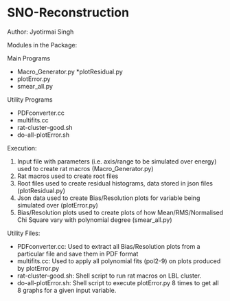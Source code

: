 # SNO-Reconstruction

Author: Jyotirmai Singh

Modules in the Package:
 
Main Programs
* Macro_Generator.py
*plotResidual.py
* plotError.py
* smear_all.py

Utility Programs
* PDFconverter.cc
* multifits.cc
* rat-cluster-good.sh
* do-all-plotError.sh

Execution:

1. Input file with parameters (i.e. axis/range to be simulated over energy) used to create rat macros (Macro_Generator.py) 
2. Rat macros used to create root files
3. Root files used to create residual histograms, data stored in json files (plotResidual.py)
4. Json data used to create Bias/Resolution plots for variable being simulated over (plotError.py) 
5. Bias/Resolution plots used to create plots of how Mean/RMS/Normalised Chi Square vary with polynomial degree 
   (smear_all.py)
 
Utility Files:
* PDFconverter.cc: Used to extract all Bias/Resolution plots from a particular file and save them in PDF format
* multifits.cc: Used to apply all polynomial fits (pol2-9) on plots produced by plotError.py
* rat-cluster-good.sh: Shell script to run rat macros on LBL cluster.
* do-all-plotError.sh: Shell script to execute plotError.py 8 times to get all 8 graphs for a given input variable.  
